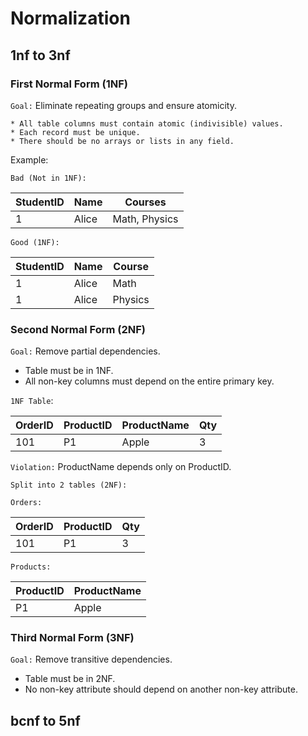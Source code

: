 # Normalization

## 1nf to 3nf

### First Normal Form (1NF)

`Goal:` Eliminate repeating groups and ensure atomicity.

    * All table columns must contain atomic (indivisible) values.
    * Each record must be unique.
    * There should be no arrays or lists in any field.
Example:

`Bad (Not in 1NF):`

| StudentID | Name   | Courses         |
|-----------|--------|-----------------|
| 1         | Alice  | Math, Physics   |

`Good (1NF):`

| StudentID | Name   | Course  |
|-----------|--------|---------|
| 1         | Alice  | Math    |
| 1         | Alice  | Physics |

### Second Normal Form (2NF)

`Goal:` Remove partial dependencies.

* Table must be in 1NF.
* All non-key columns must depend on the entire primary key.

`1NF Table`:

| OrderID | ProductID | ProductName | Qty |
|---------|-----------|-------------|-----|
| 101     | P1        | Apple       | 3   |


`Violation:` ProductName depends only on ProductID.

`Split into 2 tables (2NF):`

`Orders:`

| OrderID | ProductID | Qty |
|---------|-----------|-----|
| 101     | P1        | 3   |

`Products:`

| ProductID | ProductName |
|-----------|-------------|
| P1        | Apple       |

### Third Normal Form (3NF)

`Goal:` Remove transitive dependencies.

* Table must be in 2NF.
* No non-key attribute should depend on another non-key attribute.



## bcnf to 5nf